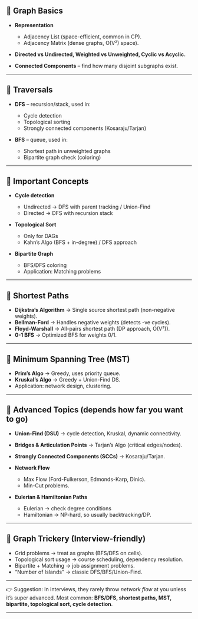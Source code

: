 ## 🔹 Graph Basics

* **Representation**

  * Adjacency List (space-efficient, common in CP).
  * Adjacency Matrix (dense graphs, O(V²) space).
* **Directed vs Undirected, Weighted vs Unweighted, Cyclic vs Acyclic.**
* **Connected Components** – find how many disjoint subgraphs exist.

---

## 🔹 Traversals 

* **DFS** – recursion/stack, used in:

  * Cycle detection
  * Topological sorting
  * Strongly connected components (Kosaraju/Tarjan)
* **BFS** – queue, used in:

  * Shortest path in unweighted graphs
  * Bipartite graph check (coloring)

---

## 🔹 Important Concepts

* **Cycle detection**

  * Undirected → DFS with parent tracking / Union-Find
  * Directed → DFS with recursion stack
* **Topological Sort**

  * Only for DAGs
  * Kahn’s Algo (BFS + in-degree) / DFS approach
* **Bipartite Graph**

  * BFS/DFS coloring
  * Application: Matching problems

---

## 🔹 Shortest Paths

* **Dijkstra’s Algorithm** → Single source shortest path (non-negative weights).
* **Bellman-Ford** → Handles negative weights (detects -ve cycles).
* **Floyd-Warshall** → All-pairs shortest path (DP approach, O(V³)).
* **0-1 BFS** → Optimized BFS for weights 0/1.

---

## 🔹 Minimum Spanning Tree (MST)

* **Prim’s Algo** → Greedy, uses priority queue.
* **Kruskal’s Algo** → Greedy + Union-Find DS.
* Application: network design, clustering.

---

## 🔹 Advanced Topics (depends how far you want to go)

* **Union-Find (DSU)** → cycle detection, Kruskal, dynamic connectivity.
* **Bridges & Articulation Points** → Tarjan’s Algo (critical edges/nodes).
* **Strongly Connected Components (SCCs)** → Kosaraju/Tarjan.
* **Network Flow**

  * Max Flow (Ford-Fulkerson, Edmonds-Karp, Dinic).
  * Min-Cut problems.
* **Eulerian & Hamiltonian Paths**

  * Eulerian → check degree conditions
  * Hamiltonian → NP-hard, so usually backtracking/DP.

---

## 🔹 Graph Trickery (Interview-friendly)

* Grid problems → treat as graphs (BFS/DFS on cells).
* Topological sort usage → course scheduling, dependency resolution.
* Bipartite + Matching → job assignment problems.
* “Number of Islands” → classic DFS/BFS/Union-Find.

---

👉 Suggestion: In interviews, they rarely throw *network flow* at you unless it’s super advanced. Most common: **BFS/DFS, shortest paths, MST, bipartite, topological sort, cycle detection**.

---